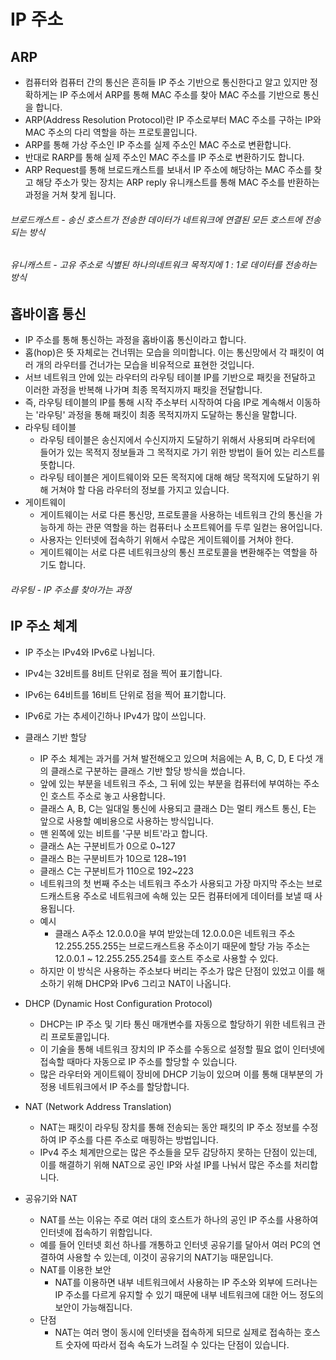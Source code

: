 IP 주소
=
ARP
-
- 컴퓨터와 컴퓨터 간의 통신은 흔히들 IP 주소 기반으로 통신한다고 알고 있지만 정확하게는 IP 주소에서 ARP를 통해 MAC 주소를 찾아 MAC 주소를 기반으로 통신을 합니다.
- ARP(Address Resolution Protocol)란 IP 주소로부터 MAC 주소를 구하는 IP와 MAC 주소의 다리 역할을 하는 프로토콜입니다.
- ARP를 통해 가상 주소인 IP 주소를 실제 주소인 MAC 주소로 변환합니다.
- 반대로 RARP를 통해 실제 주소인 MAC 주소를 IP 주소로 변환하기도 합니다.
- ARP Request를 통해 브로드캐스트를 보내서 IP 주소에 해당하는 MAC 주소를 찾고 해당 주소가 맞는 장치는 ARP reply 유니캐스트를 통해 MAC 주소를 반환하는 과정을 거쳐 찾게 됩니다.
###### 브로드캐스트 - 송신 호스트가 전송한 데이터가 네트워크에 연결된 모든 호스트에 전송되는 방식
###### 유니캐스트 - 고유 주소로 식별된 하나의네트워크 목적지에 1 : 1로 데이터를 전송하는 방식

홉바이홉 통신
-
- IP 주소를 통해 통신하는 과정을 홉바이홉 통신이라고 합니다.
- 홉(hop)은 뜻 자체로는 건너뛰는 모습을 의미합니다. 이는 통신망에서 각 패킷이 여러 개의 라우터를 건너가는 모습을 비유적으로 표현한 것입니다.
- 서브 네트워크 안에 있는 라우터의 라우팅 테이블 IP를 기반으로 패킷을 전달하고 이러한 과정을 반복해 나가며 최종 목적지까지 패킷을 전달합니다.
- 즉, 라우팅 테이블의 IP를 통해 시작 주소부터 시작하여 다음 IP로 계속해서 이동하는 '라우팅' 과정을 통해 패킷이 최종 목적지까지 도달하는 통신을 말합니다.
- 라우팅 테이블
  - 라우팅 테이블은 송신지에서 수신지까지 도달하기 위해서 사용되며 라우터에 들어가 있는 목적지 정보들과 그 목적지로 가기 위한 방법이 들어 있는 리스트를 뜻합니다.
  - 라우팅 테이블은 게이트웨이와 모든 목적지에 대해 해당 목적지에 도달하기 위해 거쳐야 할 다음 라우터의 정보를 가지고 있습니다.
- 게이트웨이
  - 게이트웨이는 서로 다른 통신망, 프로토콜을 사용하는 네트워크 간의 통신을 가능하게 하는 관문 역할을 하는 컴퓨터나 소프트웨어를 두루 일컫는 용어입니다.
  - 사용자는 인터넷에 접속하기 위해서 수많은 게이트웨이를 거쳐야 한다.
  - 게이트웨이는 서로 다른 네트워크상의 통신 프로토콜을 변환해주는 역할을 하기도 합니다.
###### 라우팅 - IP 주소를 찾아가는 과정

IP 주소 체계
-
- IP 주소는 IPv4와 IPv6로 나뉩니다.
- IPv4는 32비트를 8비트 단위로 점을 찍어 표기합니다.
- IPv6는 64비트를 16비트 단위로 점을 찍어 표기합니다.
- IPv6로 가는 추세이긴하나 IPv4가 많이 쓰입니다.

- 클래스 기반 할당
  - IP 주소 체계는 과거를 거쳐 발전해오고 있으며 처음에는 A, B, C, D, E 다섯 개의 클래스로 구분하는 클래스 기반 할당 방식을 썼습니다.
  - 앞에 있는 부분을 네트워크 주소, 그 뒤에 있는 부분을 컴퓨터에 부여하는 주소인 호스트 주소로 놓고 사용합니다.
  - 클래스 A, B, C는 일대일 통신에 사용되고 클래스 D는 멀티 캐스트 통신, E는 앞으로 사용할 예비용으로 사용하는 방식입니다.
  - 맨 왼쪽에 있는 비트를 '구분 비트'라고 합니다.
  - 클래스 A는 구분비트가 0으로 0~127
  - 클래스 B는 구분비트가 10으로 128~191
  - 클래스 C는 구분비트가 110으로 192~223
  - 네트워크의 첫 번째 주소는 네트워크 주소가 사용되고 가장 마지막 주소는 브로드캐스트용 주소로 네트워크에 속해 있는 모든 컴퓨터에게 데이터를 보낼 때 사용됩니다.
  - 예시
    - 클래스 A주소 12.0.0.0을 부여 받았는데 12.0.0.0은 네트워크 주소 12.255.255.255는 브로드캐스트용 주소이기 때문에 할당 가능 주소는 12.0.0.1 ~ 12.255.255.254를 호스트 주소로 사용할 수 있다.
  - 하지만 이 방식은 사용하는 주소보다 버리는 주소가 많은 단점이 있었고 이를 해소하기 위해 DHCP와 IPv6 그리고 NAT이 나옵니다.

- DHCP (Dynamic Host Configuration Protocol)
  - DHCP는 IP 주소 및 기타 통신 매개변수를 자동으로 할당하기 위한 네트워크 관리 프로토콜입니다.
  - 이 기술을 통해 네트워크 장치의 IP 주소를 수동으로 설정할 필요 없이 인터넷에 접속할 때마다 자동으로 IP 주소를 할당할 수 있습니다.
  - 많은 라우터와 게이트웨이 장비에 DHCP 기능이 있으며 이를 통해 대부분의 가정용 네트워크에서 IP 주소를 할당합니다.

- NAT (Network Address Translation)
  - NAT는 패킷이 라우팅 장치를 통해 전송되는 동안 패킷의 IP 주소 정보를 수정하여 IP 주소를 다른 주소로 매핑하는 방법입니다. 
  - IPv4 주소 체계만으로는 많은 주소들을 모두 감당하지 못하는 단점이 있는데, 이를 해결하기 위해 NAT으로 공인 IP와 사설 IP를 나눠서 많은 주소를 처리합니다.

- 공유기와 NAT
  - NAT를 쓰는 이유는 주로 여러 대의 호스트가 하나의 공인 IP 주소를 사용하여 인터넷에 접속하기 위함입니다.
  - 예를 들어 인터넷 회선 하나를 개통하고 인터넷 공유기를 달아서 여러 PC의 연결하여 사용할 수 있는데, 이것이 공유기의 NAT기능 때문입니다.
  - NAT를 이용한 보안
    - NAT를 이용하면 내부 네트워크에서 사용하는 IP 주소와 외부에  드러나는 IP 주소를 다르게 유지할 수 있기 때문에 내부 네트워크에 대한 어느 정도의 보안이 가능해집니다.
  - 단점
    - NAT는 여러 명이 동시에 인터넷을 접속하게 되므로 실제로 접속하는 호스트 숫자에 따라서 접속 속도가 느려질 수 있다는 단점이 있습니다.
